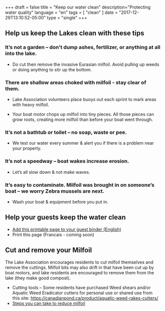 +++
draft = false
title = "Keep our water clean"
description="Protecting water quality"
language = "en"
tags = [
    "clean"
]
date = "2017-12-29T13:10:52-05:00"
type = "single"
+++

## Help us keep the Lakes clean with these tips

### It’s not a garden – don't dump ashes, fertilizer, or anything at all into the lake. 

* Do cut then remove the invasive Eurasian milfoil. Avoid pulling up weeds or doing anything to stir up the bottom. 

### There are shallow areas choked with milfoil - stay clear of them.  

* Lake Association volunteers place buoys out each sprint to mark areas with heavy milfoil. 

* Your boat motor chops up milfoil into tiny pieces. All those pieces can grow roots, creating more milfoil than before your boat went through. 

### It’s not a bathtub or toilet – no soap, waste or pee.

* We test our water every summer & alert you if there is a problem near your property. 

### It’s not a speedway – boat wakes increase erosion.

* Let’s all slow down & not make waves. 

### It’s easy to contaminate. Milfoil was brought in on someone’s boat – we worry Zebra mussels are next.

* Wash your boat & equipment before you put in. 

## Help your guests keep the water clean

* [Add this printable page to your guest binder (English)](/assets/docs/LacND_Binder_page-en.png)
* Print this page (Francais - coming soon) 

## Cut and remove your Milfoil
The Lake Association encourages residents to cut milfoil themselves and remove the cuttings. Milfoil bits may also drift in that have been cut up by boat motors, and lake residents are encouraged to remove them from the lake (they make good compost). 
 
* Cutting tools – Some residents have purchased Weed shears and/or Aquatic Weed Eradicator cutters for personal use or shared use from this site: https://canadianpond.ca/product/aquatic-weed-rakes-cutters/  
* [Steps you can take to reduce milfoil](./lnd-milfoil.md)
